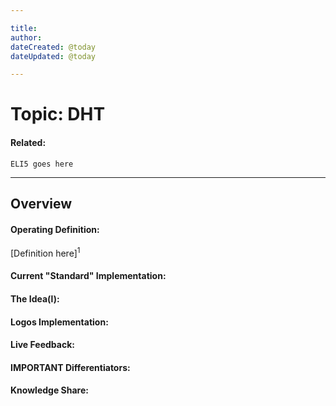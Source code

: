 ```yaml
---

title:
author:
dateCreated: @today
dateUpdated: @today

---
```


# Topic: DHT
#### Related:
`ELI5 goes here`

---

## Overview

#### Operating Definition:
[Definition here]<sup>1</sup>

#### Current "Standard" Implementation:


#### The Idea(l):


#### Logos Implementation:


#### Live Feedback:


#### IMPORTANT Differentiators:


#### Knowledge Share: